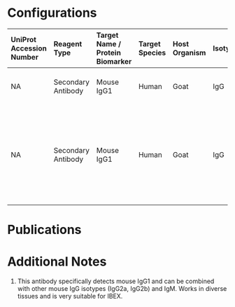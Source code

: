 # Configurations

| UniProt Accession Number   | Reagent Type       | Target Name / Protein Biomarker   | Target Species   | Host Organism   | Isotype   | Clonality   | Vendor                   | Catalog Number   | Conjugate   | RRID       | Availability   | Method         | Tissue Preservation               | Target Tissue   | Tissue State   | Detergent         | Antigen Retrieval Conditions                                                               | Dye Inactivation Conditions   | Recommend   | Agree               | Disagree   | Contributor         | Notes       |
|:---------------------------|:-------------------|:----------------------------------|:-----------------|:----------------|:----------|:------------|:-------------------------|:-----------------|:------------|:-----------|:---------------|:---------------|:----------------------------------|:----------------|:---------------|:------------------|:-------------------------------------------------------------------------------------------|:------------------------------|:------------|:--------------------|:-----------|:--------------------|:------------|
| NA                         | Secondary Antibody | Mouse IgG1                        | Human            | Goat            | IgG       | Polyclonal  | Thermo Fisher Scientific | A-21121          | AF488       | AB_2535764 | Stock          | IBEX2D Manual  | 1:4 Cytofix/Cytoperm Fixed Frozen | Lymph Node      | NA             | 0.3% Triton-X-100 | NA                                                                                         | 1 mg/ml LiBH4 15 minutes      | Yes         | 0000-0003-4379-8967 | NA         | 0000-0003-4379-8967 | [1](#notes) |
| NA                         | Secondary Antibody | Mouse IgG1                        | Human            | Goat            | IgG       | Polyclonal  | Thermo Fisher Scientific | A-21121          | AF488       | AB_2535764 | Stock          | Cell DIVE-IBEX | FFPE                              | Tonsil          | NA             | 0.3% Triton-X-100 | pH 6 for 30 minutes ER1 (AF9961) and pH 9 for 30 minutes ER2 (AF9640) using the Leica Bond | 1 mg/ml LiBH4 15 minutes      | Yes         | 0000-0003-4379-8967 | NA         | 0000-0003-4379-8967 | [1](#notes) |

# Publications



# Additional Notes

<a name="notes"></a>
1. This antibody specifically detects mouse IgG1 and can be combined with other mouse IgG isotypes (IgG2a, IgG2b) and IgM. Works in diverse tissues and is very suitable for IBEX.
